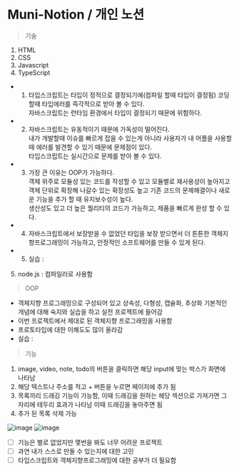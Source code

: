 # Muni-Notion / 개인 노션
> 기술
1. HTML
2. CSS
3. Javascript
4. TypeScript
- 1. 타입스크립트는 타입이 정적으로 결정되기에(컴파일 할때 타입이 결정됨) 코딩할때 타입에러를 즉각적으로 받아 볼 수 있다. <br /> 자바스크립트는 런타임 환경에서 타입이 결정되기 때문에 위험하다.
- 2.  자바스크립트는 유동적이기 때문에 가독성이 떨어진다. <br /> 내가 개발할때 이슈를 빠르게 잡을 수 있는게 아니라 사용자가 내 어플을 사용할때 에러를 발견할 수 있기 때문에 문제점이 있다. <br /> 타입스크립트는 실시간으로 문제를 받아 볼 수 있다. 
- 3. 가장 큰 이유는 OOP가 가능하다. <br /> 객체 위주로 모듈성 있는 코드를 작성할 수 있고 모듈별로 재사용성이 높아지고 객체 단위로 확장해 나갈수 있는 확장성도 높고 기존 코드의 문제해결이나 새로운 기능을 추가 할 때 유지보수성이 높다. <br /> 생산성도 있고 더 높은 퀄리티의 코드가 가능하고, 제품을 빠르게 완성 할 수 있다.
- 4. 자바스크립트에서 보장받을 수 없었던 타입을 보장 받으면서 더 튼튼한 객체지향프로그래밍이 가능하고, 안정적인 소프트웨어를 만들 수 있게 된다.
- 5. 실습 : 
5. node.js : 컴파일러로 사용함


> OOP
> 
- 객체지향 프로그래밍으로 구성되어 있고 상속성, 다형성, 캡슐화, 추상화 기본적인 개념에 대해 숙지와 실습을 하고 실전 프로젝트에 들어감
- 이번 프로젝트에서 제대로 된 객체지향 프로그래밍을 사용함
- 프로토타입에 대한 이해도도 많이 올라감
- 실습 : 

> 기능
1. image, video, note, todo의 버튼을 클릭하면 해당 input에 맞는 박스가 화면에 나타남
2. 해당 텍스트나 주소를 적고 + 버튼을 누르면 페이지에 추가 됨
3. 목록끼리 드래깅 기능이 가능함, 이때 드래깅을 원하는 헤당 섹션으로 가져가면 그 자리에 테두리 효과가 나타남 이때 드래깅을 놓아주면 됨
4. 추가 된 목록 삭제 가능

![image](https://user-images.githubusercontent.com/68316994/174505704-6e78f1d4-099d-4b0a-a9e7-3ce02e797e27.png)
![image](https://user-images.githubusercontent.com/68316994/174505748-4719c388-a20a-4d35-98f3-79de7dda85b9.png)

- [ ] 기능은 별로 없었지만 몇번을 봐도 너무 어려운 프로젝트
- [ ] 과연 내가 스스로 만들 수 있는지에 대한 고민
- [ ] 타입스크립트와 객체지향프로그래밍에 대한 공부가 더 필요함
